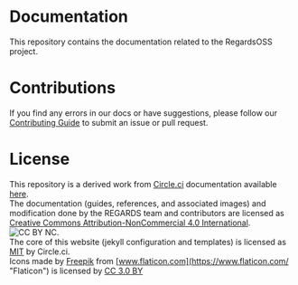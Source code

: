 # Documentation
This repository contains the documentation related to the RegardsOSS project.  

# Contributions

If you find any errors in our docs or have suggestions, please follow our [Contributing Guide](https://github.com/RegardsOss/Documentation/blob/master/CONTRIBUTING.md) to submit an issue or pull request.

# License

This repository is a derived work from [Circle.ci](https://circleci.com/) documentation available [here](https://github.com/circleci/circleci-docs).  
The documentation (guides, references, and associated images) and modification done by the REGARDS team and contributors are licensed as [Creative Commons Attribution-NonCommercial 4.0 International](https://creativecommons.org/licenses/by-nc/4.0/). ![CC BY NC](https://i.creativecommons.org/l/by-nc/4.0/88x31.png).  
The core of this website (jekyll configuration and templates) is licensed as [MIT](https://github.com/circleci/circleci-docs/blob/master/LICENSE) by Circle.ci.  
Icons made by [Freepik](https://www.freepik.com "Freepik") from [www.flaticon.com](https://www.flaticon.com/ "Flaticon") is licensed by [CC 3.0 BY](http://creativecommons.org/licenses/by/3.0/ "Creative Commons BY 3.0")